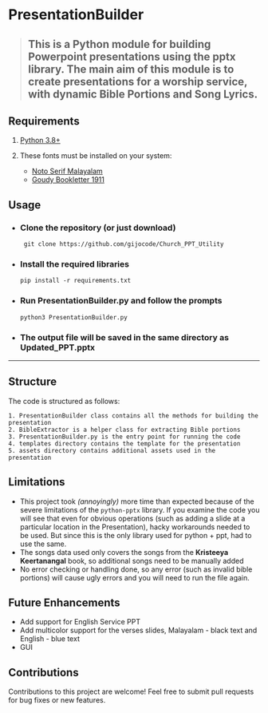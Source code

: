 # PresentationBuilder

> ## This is a Python module for building Powerpoint presentations using the pptx library. The main aim of this module is to create presentations for a worship service, with dynamic Bible Portions and Song Lyrics.

## Requirements

1.  [Python 3.8+](https://www.python.org/downloads/)
2.  These fonts must be installed on your system:

    -   [Noto Serif Malayalam](https://fonts.google.com/noto/specimen/Noto+Serif+Malayalam?query=noto+serif+mala)
    -   [Goudy Bookletter 1911](https://fonts.google.com/specimen/Goudy+Bookletter+1911?query=goudy)

## Usage

-   ### Clone the repository (or just download)

    ` git clone https://github.com/gijocode/Church_PPT_Utility`

-   ### Install the required libraries

    `pip install -r requirements.txt`

-   ### Run PresentationBuilder.py and follow the prompts

    `python3 PresentationBuilder.py`

-   ### The output file will be saved in the same directory as Updated_PPT.pptx

---

## Structure

The code is structured as follows:

    1. PresentationBuilder class contains all the methods for building the presentation
    2. BibleExtractor is a helper class for extracting Bible portions
    3. PresentationBuilder.py is the entry point for running the code
    4. templates directory contains the template for the presentation
    5. assets directory contains additional assets used in the presentation

## Limitations

-   This project took _(annoyingly)_ more time than expected because of the severe limitations of the `python-pptx` library. If you examine the code you will see that even for obvious operations (such as adding a slide at a particular location in the Presentation), hacky workarounds needed to be used. But since this is the only library used for python + ppt, had to use the same.
-   The songs data used only covers the songs from the **Kristeeya Keertanangal** book, so additional songs need to be manually added
-   No error checking or handling done, so any error (such as invalid bible portions) will cause ugly errors and you will need to run the file again.

## Future Enhancements

-   Add support for English Service PPT
-   Add multicolor support for the verses slides, Malayalam - black text and English - blue text
-   GUI

## Contributions

Contributions to this project are welcome! Feel free to submit pull requests for bug fixes or new features.

